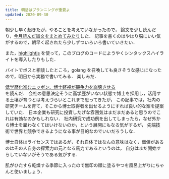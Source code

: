 ```yaml
---
title: 朝活はプランニングが重要よ
updated: 2020-09-30
---
```


朝少し早く起きたが，やることを考えていなかったので，
論文を少し読んだり，[今月読んだ論文をまとめてみたり](https://sotaro.io/ja/best-papers-2020-09)した．
記事を書くのはやはり脳にいい気がするので，朝早く起きれたら少しずついろいろ書いていきたい．

また，[highlightjs](https://highlightjs.org/) を使って，このブログのコードにようやくシンタックスハイライトを導入したりもした．

バイトでボスと相談したところ，golang を召喚しても良さそうな感じになったので，明日から実務で書いてみる．
楽しみだ．

[低学歴化進むニッポン、博士軽視が競争力を崩壊させる](https://business.nikkei.com/atcl/seminar/19/00118/00061/)  
を読んだ．
会社の意思決定そうに高学歴がいない状態で博士を採用し，活用する土壌が育つとは考えづらいとこれまで思ってきたが，
この記事では，社内の研究チームを育て，そこから博士取得者を出せるようにすれば良い的な案を提案していた．
日本企業も研究に投資したげな雰囲気はまだまだあると思うのでこれは有効なのかもしれない．
社内研究で成功例を出してしまったら，なぜ外から博士を雇わなくてはいけないのか，という展開にもなる気がするが，
先端技術で世界と競争できるようになる事が目的なのでいいだろうしな．

博士自体はライセンスではあるが，それ自体ではなんの意味はなく，価値があるのはその人自身の探索力の元となる馬力であるというのは，
自分はまだ開始すらしていないがそうである気がする．

肌がひたすら乾燥する季節に入ったので無印の顔に塗るやつを風呂上がりにちゃんと使いましょう．
